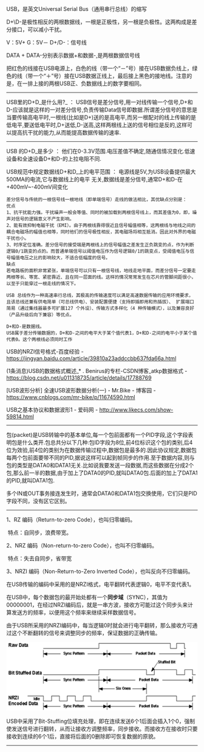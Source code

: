 USB，是英文Universal Serial Bus（通用串行总线）的缩写



D+\D-是极性相反的两根数据线，一根是正极性，另一根是负极性。这两构成是差分接口，可以减小干扰。

V：5V+
G：5V－
D+/D-：信号线

DATA + DATA-分别表示数据+和数据-,是两根数据信号线

把红色的线接在USB电源上，白色的线（带一个“－”号）接在USB数据负线上，绿色的线（带一个“＋”号）接在USB数据正线上，最后接上黑色的接地线。注意的是，在一排上接的两根USB正、负数据线上的数字要相同。

---

USB里的D+D_是什么用?_ ： USB信号是差分信号,用一对线传输一个信号,D+和D-应该就是这样的一对差分信号,负责传输Data信号即数据.所谓差分信号的意思是当要传输高电平时,一根线(比如是D+)送的是高电平,而另一根配对的线上传输的是低电平,要送低电平时,D+送低,D-送高,这样两根线上送的信号相位是反的,这样可以提高抗干扰的能力,从而能提高数据传输的速率.



---

USB 的D+D_是多少 ： 他们在0-3.3V范围.电压差值不确定,随通信情况变化.低速设备和全速设备D+和D-的上拉电阻不同.

USB规范中规定数据线D+和D_上的电平范围 ： 电源线是5V,为USB设备提供最大500MA的电流,它与数据线上的电平 无关,数据线是差分信号,通常D+和D-在+400mV~-400mV间变化

```
差分信号与传统的一根信号线一根地线（即单端信号）走线的做法相比，其优缺点分别是：
优点
1、抗干扰能力强。干扰噪声一般会等值、同时的被加载到两根信号线上，而其差值为0，即，噪声对信号的逻辑意义不产生影响。
2、能有效抑制电磁干扰（EMI）。由于两根线靠得很近且信号幅值相等，这两根线与地线之间的耦合电磁场的幅值也相等，同时他们的信号极性相反，其电磁场将相互抵消。因此对外界的电磁干扰也小。
3、时序定位准确。差分信号的接受端是两根线上的信号幅值之差发生正负跳变的点，作为判断逻辑0/1跳变的点的。而普通单端信号以阈值电压作为信号逻辑0/1的跳变点，受阈值电压与信号幅值电压之比的影响较大，不适合低幅度的信号。
缺点
若电路板的面积非常紧张，单端信号可以只有一根信号线，地线走地平面，而差分信号一定要走两根等长、等宽、紧密靠近、且在同一层面的线。这样的情况常常发生在芯片的管脚间距很小，以至于只能穿过一根走线的情况下。 
```

```
USB 总线作为一种高速串行总线，其极高的传输速度可以满足高速数据传输的应用环境要求，且该总线还兼有供电简单（可总线供电）、安装配置便捷（支持即插即用和热插拔）、 扩展端口简易（通过集线器最多可扩展127 个外设）、传输方式多样化（4 种传输模式），以及兼容良好（产品升级后向下兼容）等优点。
```

```
D+和D-是数据线。
USB属于差分传输数据的，D+和D-之间的电平大于某个值代表1，D+和D-之间的电平小于某个值代表0。这个两根线必须同时工作
```

USB的NRZI信号格式-百度经验 - https://jingyan.baidu.com/article/39810a23addccbb637fda66a.html

(1条消息)USB的数据格式概述_* . Benirus的专栏-CSDN博客_atkp数据格式 - https://blog.csdn.net/u011318735/article/details/17788769

[USB波形分析] 全速USB波形数据分析(一) - Mr.Bike - 博客园 - https://www.cnblogs.com/mr-bike/p/11674590.html

USB之基本协议和数据波形1 - 爱码网 - http://www.likecs.com/show-59814.html

---

包(packet)是USB转输中的基本单位,每一个包前面都有一个PID字段,这个字段表明包是什么类开.包总共分以下几种:包ID字段为8位,前4位标识这个包的类别,后4位为效验,前4位的类别为在数据传输过程中,数据包是最多的.因此协议规定,数据包每两个包前面要带不同的PID,据说这样可以起到帧同步的作用.至于数据内容,则与包的类型是DATA0和DATA1无关.比如说我要发送一段数据,而这些数据在分成2个包,那么前一半的数据,由于加上了DATA0的PID,就叫DATA0包.后面的加上了DATA1的PID,就叫DATA1包.



多个IN或OUT事务接连发生时，通常会DATA0和DATA1包交换使用，它们只是PID字段不同，没有区它区别。

---

1、RZ 编码（Return-to-zero Code），也叫归零编码。

​		特点：自同步，浪费带宽。

2、NRZ 编码（Non-return-to-zero Code），也叫不归零编码。

​		特点：失去自同步，省带宽

3、NRZI 编码（Non-Return-to-Zero Inverted Code），也叫反向不归零编码。

在USB传输的编码中采用的是NRZI格式，电平翻转代表逻辑0，电平不变代表1。

在USB中，每个数据包的最开始处都有一个**同步域**（SYNC），其值为00000001，在经过NRZI编码后，就是一串方波，接收方可能过这个同步头来计算发送方的频率，以便用这个频率来继续采样数据信号。

由于USB所采用的NRZI编码中，每当逻辑0时就会进行电平翻转，那么接收方可通过这个不断翻转的信号来调整同步的频率，保证数据的正确传输。

![20200628005046](.\md_att\20200628005046.jpg)

USB中采用了Bit-Stuffing位填充处理，即在连续发送6个1后面会插入1个0，强制使发送信号进行翻转，从而让接收方调整频率，同步接收。而接收方在接收时只要接收到连续的6个1后，直接将后面的0删除即可恢复数据的原貌。

---

